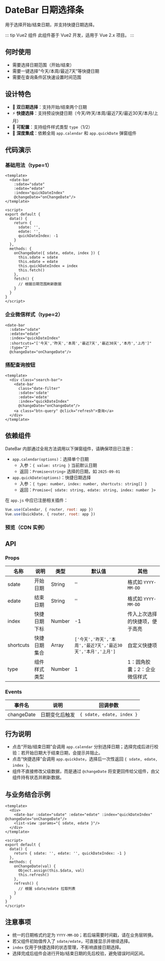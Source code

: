 # DateBar 日期选择条

用于选择开始/结束日期，并支持快捷日期选择。

::: tip Vue2 组件
此组件基于 Vue2 开发，适用于 Vue 2.x 项目。
:::

## 何时使用

- 需要选择日期范围（开始/结束）
- 需要一键选择“今天/本周/最近7天”等快捷日期
- 需要在查询条件区快速设置时间范围

## 设计特色

- 🧭 **双日期选择**：支持开始/结束两个日期
- ⚡ **快捷选择**：支持预设快捷日期（今天/昨天/本周/最近7天/最近30天/本月/上月）
- 🧩 **可配置**：支持组件样式类型 `type`（1/2）
- 🔗 **深度集成**：依赖全局 `app.calendar` 和 `app.quickDate` 弹窗组件

## 代码演示

### 基础用法（type=1）

```vue
<template>
  <date-bar
    :sdate="sdate"
    :edate="edate"
    :index="quickDateIndex"
    @changeDate="onChangeDate"/>
</template>

<script>
export default {
  data() {
    return {
      sdate: '',
      edate: '',
      quickDateIndex: -1
    }
  },
  methods: {
    onChangeDate({ sdate, edate, index }) {
      this.sdate = sdate
      this.edate = edate
      this.quickDateIndex = index
      this.fetch()
    },
    fetch() {
      // 根据日期范围刷新数据
    }
  }
}
</script>
```

### 企业微信样式（type=2）

```vue
<date-bar
  :sdate="sdate"
  :edate="edate"
  :index="quickDateIndex"
  :shortcuts="['今天','昨天','本周','最近7天','最近30天','本月','上月']"
  :type="2"
  @changeDate="onChangeDate"/>
```

### 搭配查询按钮

```vue
<template>
  <div class="search-bar">
    <date-bar
      class="date-filter"
      :sdate='sdate'
      :edate='edate'
      :index="quickDateIndex"
      @changeDate="onChangeDate"/>
    <a class="btn-query" @click="refresh">查询</a>
  </div>
</template>
```

## 依赖组件

DateBar 内部通过全局方法调用以下弹窗组件，请确保项目已注册：

- `app.calendar(options)`：选择单个日期
  - 入参：`{ value: string }` 当前默认日期
  - 返回：`Promise<string>` 选择的日期，如 `2025-09-01`
- `app.quickDate(options)`：快捷日期选择
  - 入参：`{ type: number, index: number, shortcuts: string[] }`
  - 返回：`Promise<{ sdate: string, edate: string, index: number }>`

在 `app.js` 中应已注册相关插件：

```javascript
Vue.use(Calendar, { router, root: app })
Vue.use(QuickDate, { router, root: app })
```

### 预览（CDN 实例）

<Preview
  :width="375"
  :height="600"
  title="DateBar 预览"
  html="<div style='padding:20px;background:#f5f5f5;min-height:100vh;'><div style='background:#fff;border-radius:8px;padding:16px;margin-bottom:16px;'><h3 style='margin:0 0 16px 0;color:#333;font-size:16px;'>日期选择条</h3><date-bar ref='dateBar' :sdate='sdate' :edate='edate' :index='quickDateIndex'></date-bar></div><div style='background:#fff;border-radius:8px;padding:16px;'><h4 style='margin:0 0 12px 0;color:#333;font-size:14px;'>选择结果：</h4><div id='result' style='padding:12px;background:#f8f9fa;border-radius:4px;font-size:14px;color:#666;'>请选择日期范围</div></div></div>"
  js="window.vueApp=new Vue({el:'#app',data(){return{sdate:'',edate:'',quickDateIndex:-1}},methods:{onChangeDate(val){console.log('日期变化:',val);this.sdate=val.sdate;this.edate=val.edate;this.quickDateIndex=val.index;this.$nextTick(()=>{this.updateResult()});app.toast('success','日期已更新: '+val.sdate+' 至 '+val.edate)},updateResult(){var r=document.getElementById('result');if(!r)return;var sd=this.sdate||'未选择';var ed=this.edate||'未选择';var idx=this.quickDateIndex>=0?('快捷选择: '+['今天','昨天','本周','最近7天','最近30天','本月','上月'][this.quickDateIndex]):'手动选择';r.innerHTML='开始日期: <strong>'+sd+'</strong><br>结束日期: <strong>'+ed+'</strong><br>选择方式: '+idx;console.log('更新结果显示:',{sdate:sd,edate:ed,index:this.quickDateIndex})}},mounted(){this.updateResult();console.log('Vue实例已挂载');var self=this;this.$nextTick(()=>{if(this.$refs.dateBar){this.$refs.dateBar.$on('changeDate',this.onChangeDate);console.log('手动绑定changeDate事件成功')}else{console.error('dateBar组件未找到')}})}});"
/>

## API

### Props

| 名称 | 说明 | 类型 | 默认值 | 其他 |
| --- | --- | --- | --- | --- |
| sdate | 开始日期 | String | '' | 格式如 `YYYY-MM-DD` |
| edate | 结束日期 | String | '' | 格式如 `YYYY-MM-DD` |
| index | 快捷日期下标 | Number | -1 | 传入上次选择的快捷项，便于高亮 |
| shortcuts | 快捷日期集合 | Array | `['今天','昨天','本周','最近7天','最近30天','本月','上月']` | 自定义快捷项 |
| type | 组件样式类型 | Number | 1 | 1：圆角胶囊；2：企业微信样式 |

### Events

| 事件名 | 说明 | 回调参数 |
| --- | --- | --- |
| changeDate | 日期变化后触发 | `{ sdate, edate, index }` |

## 行为说明

- 点击“开始/结束日期”会调用 `app.calendar` 分别选择日期；选择完成后进行校验：若开始日期大于结束日期，会提示并阻止。
- 点击“快捷选择”会调用 `app.quickDate`，选择后一次性返回 `{ sdate, edate, index }`。
- 组件不直接修改父级数据，而是通过 `@changeDate` 将变更回传给父组件，由父组件持有状态并刷新数据。

## 与业务结合示例

```vue
<template>
  <div>
    <date-bar :sdate="sdate" :edate="edate" :index="quickDateIndex" @changeDate="onChangeDate"/>
    <list-view :params="{ sdate, edate }"/>
  </div>
</template>

<script>
export default {
  data() {
    return { sdate: '', edate: '', quickDateIndex: -1 }
  },
  methods: {
    onChangeDate(val) {
      Object.assign(this.$data, val)
      this.refresh()
    },
    refresh() {
      // 根据 sdate/edate 拉取列表
    }
  }
}
</script>
```

## 注意事项

- 统一的日期格式约定为 `YYYY-MM-DD`；若后端需要时间戳，请在业务层转换。
- 若父组件初始值传入了 `sdate/edate`，可直接显示并继续选择。
- `index` 仅用于快捷选择的状态管理，不影响直接日期选择。
- 选择完成后组件会进行开始/结束日期的先后校验，避免错误时间区间。

